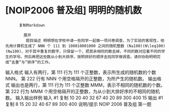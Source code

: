# [NOIP2006 普及组] 明明的随机数


          复制Markdown
         
            展开
             题目描述 明明想在学校中请一些同学一起做一项问卷调查，为了实验的客观性，他先用计算机生成了 NNN 个 111 到 100010001000 之间的随机整数 (N≤100)(N\leq100)(N≤100)，对于其中重复的数字，只保留一个，把其余相同的数去掉，不同的数对应着不同的学生的学号。然后再把这些数从小到大排序，按照排好的顺序去找同学做调查。请你协助明明完成“去重”与“排序”的工作。
 输入格式 输入有两行，第 111 行为 111 个正整数，表示所生成的随机数的个数 NNN。
第 222 行有 NNN 个用空格隔开的正整数，为所产生的随机数。
 输出格式 输出也是两行，第 111 行为 111 个正整数 MMM，表示不相同的随机数的个数。
第 222 行为 MMM 个用空格隔开的正整数，为从小到大排好序的不相同的随机数。
  输入输出样例 输入 #1 
    复制
   10
20 40 32 67 40 20 89 300 400 15
 输出 #1 
    复制
   8
15 20 32 40 67 89 300 400
 说明/提示 NOIP 2006 普及组 第一题
 